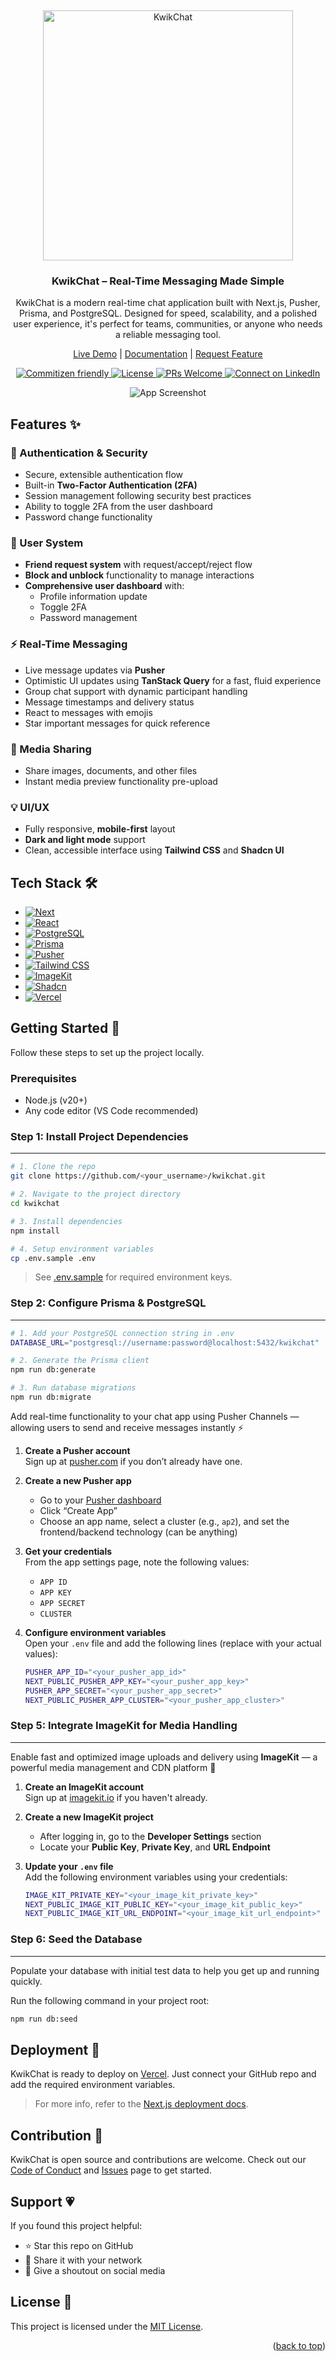 <a name="readme-top"></a>
<br />

<p align="center">
  <img src="https://raw.githubusercontent.com/nilotpaldhar/test-app/refs/heads/main/refs/heads/main/.github/assets/images/logo-banner.png" alt="KwikChat" width="400"/>
</p>

<h3 align="center">
  <strong>KwikChat – Real-Time Messaging Made Simple</strong>
</h3>

<p align="center">
  KwikChat is a modern real-time chat application built with Next.js, Pusher, Prisma, and PostgreSQL. Designed for speed, scalability, and a polished user experience, it's perfect for teams, communities, or anyone who needs a reliable messaging tool.
</p>

<p align="center">
  <a href="https://kwikchat.vercel.app">Live Demo</a> |
  <a href="https://github.com/nilotpaldhar/kwikchat?#readme-top">Documentation</a> |
  <a href="https://github.com/nilotpaldhar/kwikchat/issues">Request Feature</a>
</p>

<p align="center">
  <a href="http://commitizen.github.io/cz-cli/">
    <img alt="Commitizen friendly" src="https://img.shields.io/badge/commitizen-friendly-brightgreen.svg?style=for-the-badge" />
  </a>
  <a href="https://github.com/nilotpaldhar/kwikchat/blob/main/LICENSE">
    <img src="https://img.shields.io/github/license/nilotpaldhar/kwikchat.svg?style=for-the-badge" alt="License">
  </a>
  <a href="https://github.com/nilotpaldhar/kwikchat/pulls">
    <img alt="PRs Welcome" src="https://img.shields.io/badge/PRs-welcome-brightgreen.svg?style=for-the-badge" />
  </a>
  <a href="https://linkedin.com/in/nilotpaldhar">
    <img alt="Connect on LinkedIn" src="https://img.shields.io/badge/-LinkedIn-black.svg?style=for-the-badge&logo=linkedin&colorB=16B" />
  </a>
</p>

<p align="center">
  <img src="https://raw.githubusercontent.com/nilotpaldhar/test-app/refs/heads/main/refs/heads/main/.github/assets/images/app-overview.png" alt="App Screenshot" />
</p>

## Features ✨

### 🔐 Authentication & Security

- Secure, extensible authentication flow
- Built-in **Two-Factor Authentication (2FA)**
- Session management following security best practices
- Ability to toggle 2FA from the user dashboard
- Password change functionality

### 👥 User System

- **Friend request system** with request/accept/reject flow
- **Block and unblock** functionality to manage interactions
- **Comprehensive user dashboard** with:
  - Profile information update
  - Toggle 2FA
  - Password management

### ⚡ Real-Time Messaging

- Live message updates via **Pusher**
- Optimistic UI updates using **TanStack Query** for a fast, fluid experience
- Group chat support with dynamic participant handling
- Message timestamps and delivery status
- React to messages with emojis
- Star important messages for quick reference

### 📎 Media Sharing

- Share images, documents, and other files
- Instant media preview functionality pre-upload

### 💡 UI/UX

- Fully responsive, **mobile-first** layout
- **Dark and light mode** support
- Clean, accessible interface using **Tailwind CSS** and **Shadcn UI**

## Tech Stack 🛠️

- [![Next][next.js]][next-url]
- [![React][react.js]][react-url]
- [![PostgreSQL][postgresql]][postgresql-url]
- [![Prisma][prisma]][prisma-url]
- [![Pusher][pusher]][pusher-url]
- [![Tailwind CSS][tailwind-css]][tailwind-css-url]
- [![ImageKit][imagekit]][imagekit-url]
- [![Shadcn][shadcn]][shadcn-url]
- [![Vercel][vercel]][vercel-url]

## Getting Started 🚀

Follow these steps to set up the project locally.

### Prerequisites

- Node.js (v20+)
- Any code editor (VS Code recommended)

### Step 1: Install Project Dependencies

---

```bash
# 1. Clone the repo
git clone https://github.com/<your_username>/kwikchat.git

# 2. Navigate to the project directory
cd kwikchat

# 3. Install dependencies
npm install

# 4. Setup environment variables
cp .env.sample .env
```

> See [.env.sample](https://github.com/nilotpaldhar/kwikchat/blob/main/.env.sample) for required environment keys.

### Step 2: Configure Prisma & PostgreSQL

---

```bash
# 1. Add your PostgreSQL connection string in .env
DATABASE_URL="postgresql://username:password@localhost:5432/kwikchat"

# 2. Generate the Prisma client
npm run db:generate

# 3. Run database migrations
npm run db:migrate
```

Add real-time functionality to your chat app using Pusher Channels — allowing users to send and receive messages instantly ⚡

1. **Create a Pusher account**  
   Sign up at [pusher.com](https://pusher.com) if you don’t already have one.

2. **Create a new Pusher app**

   - Go to your [Pusher dashboard](https://dashboard.pusher.com/)
   - Click “Create App”
   - Choose an app name, select a cluster (e.g., `ap2`), and set the frontend/backend technology (can be anything)

3. **Get your credentials**  
   From the app settings page, note the following values:

   - `APP ID`
   - `APP KEY`
   - `APP SECRET`
   - `CLUSTER`

4. **Configure environment variables**  
   Open your `.env` file and add the following lines (replace with your actual values):

   ```bash
   PUSHER_APP_ID="<your_pusher_app_id>"
   NEXT_PUBLIC_PUSHER_APP_KEY="<your_pusher_app_key>"
   PUSHER_APP_SECRET="<your_pusher_app_secret>"
   NEXT_PUBLIC_PUSHER_APP_CLUSTER="<your_pusher_app_cluster>"
   ```

### **Step 5: Integrate ImageKit for Media Handling**

---

Enable fast and optimized image uploads and delivery using **ImageKit** — a powerful media management and CDN platform 🚀

1. **Create an ImageKit account**  
   Sign up at [imagekit.io](https://imagekit.io) if you haven't already.

2. **Create a new ImageKit project**

   - After logging in, go to the **Developer Settings** section
   - Locate your **Public Key**, **Private Key**, and **URL Endpoint**

3. **Update your `.env` file**  
   Add the following environment variables using your credentials:
   ```bash
   IMAGE_KIT_PRIVATE_KEY="<your_image_kit_private_key>"
   NEXT_PUBLIC_IMAGE_KIT_PUBLIC_KEY="<your_image_kit_public_key>"
   NEXT_PUBLIC_IMAGE_KIT_URL_ENDPOINT="<your_image_kit_url_endpoint>"
   ```

### **Step 6: Seed the Database**

---

Populate your database with initial test data to help you get up and running quickly.

Run the following command in your project root:

```bash
npm run db:seed
```

## Deployment 🚀

KwikChat is ready to deploy on [Vercel](https://vercel.com). Just connect your GitHub repo and add the required environment variables.

> For more info, refer to the [Next.js deployment docs](https://nextjs.org/docs/deployment).

## Contribution 🤝

KwikChat is open source and contributions are welcome. Check out our [Code of Conduct](https://github.com/nilotpaldhar/kwikchat/blob/main/CODE_OF_CONDUCT.md) and [Issues](https://github.com/nilotpaldhar/kwikchat/issues) page to get started.

## Support 💗

If you found this project helpful:

- ⭐ Star this repo on GitHub
- 💬 Share it with your network
- 📢 Give a shoutout on social media

## License 📄

This project is licensed under the [MIT License](https://github.com/nilotpaldhar/kwikchat/blob/main/LICENSE).

<p align="right">(<a href="#readme-top">back to top</a>)</p>

<!--
KwikChat | Real-time messaging app using Next.js, Pusher, Prisma, PostgreSQL, Tailwind CSS, and Shadcn UI.
A modern, full-stack chat app designed to be responsive, scalable, and visually clean.
-->

<!-- MARKDOWN LINKS & IMAGES -->
<!-- https://www.markdownguide.org/basic-syntax/#reference-style-links -->

[next.js]: https://img.shields.io/badge/next.js-000000?style=for-the-badge&logo=nextdotjs&logoColor=white
[next-url]: https://nextjs.org/
[react.js]: https://img.shields.io/badge/React-20232A?style=for-the-badge&logo=react&logoColor=61DAFB
[react-url]: https://reactjs.org/
[postgresql]: https://img.shields.io/badge/PostgreSQL-4169E1?style=for-the-badge&logo=postgresql&logoColor=white
[postgresql-url]: https://www.postgresql.org
[prisma]: https://img.shields.io/badge/Prisma-2D3748?style=for-the-badge&logo=prisma&logoColor=white
[prisma-url]: https://www.prisma.io
[pusher]: https://img.shields.io/badge/Pusher-1A96F0?style=for-the-badge&logo=pusher&logoColor=white
[pusher-url]: https://pusher.com
[tailwind-css]: https://img.shields.io/badge/Tailwind_CSS-38B2AC?style=for-the-badge&logo=tailwind-css&logoColor=white
[tailwind-css-url]: https://tailwindcss.com
[imagekit]: https://img.shields.io/badge/ImageKit.io-0099E5?style=for-the-badge&logo=data:image/svg+xml;base64,PHN2ZyB3aWR0aD0iNDgiIGhlaWdodD0iNDgiIHZpZXdCb3g9IjAgMCAxMDIgMTAyIiB4bWxucz0iaHR0cDovL3d3dy53My5vcmcvMjAwMC9zdmciPjxjaXJjbGUgY3g9IjUxIiBjeT0iNTEiIHI9IjUwIiBmaWxsPSIjZmZmIi8+PC9zdmc+&logoColor=white
[imagekit-url]: https://imagekit.io
[shadcn]: https://img.shields.io/badge/Shadcn_UI-111827?style=for-the-badge&logo=none&logoColor=white
[shadcn-url]: https://ui.shadcn.com
[vercel]: https://img.shields.io/badge/Vercel-000000?style=for-the-badge&logo=vercel&logoColor=white
[vercel-url]: https://vercel.com
